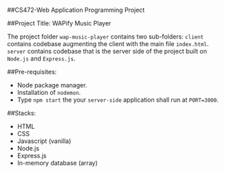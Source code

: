 ##CS472-Web Application Programming Project

##Project Title: WAPify Music Player

The project folder `wap-music-player` contains two sub-folders:
`client` contains codebase augmenting the client with the main file `index.html`.
`server` contains codebase that is the server side of the project built on `Node.js` and `Express.js`.

##Pre-requisites:
- Node package manager.
- Installation of `nodemon`.
- Type `npm start` the your `server-side` application shall run at `PORT=3000`.

##Stacks:
- HTML
- CSS
- Javascript (vanilla)
- Node.js
- Express.js
- In-memory database (array)